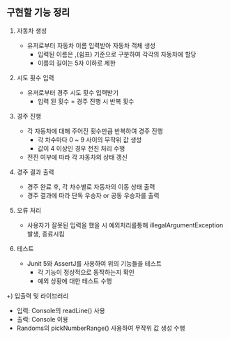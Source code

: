 ## 구현할 기능 정리

1. 자동차 생성
    - 유저로부터 자동차 이름 입력받아 자동차 객체 생성
      - 입력된 이름은 ,(쉼표) 기준으로 구분하여 각각의 자동차에 할당
      - 이름의 길이는 5자 이하로 제한

2. 시도 횟수 입력
    - 유저로부터 경주 시도 횟수 입력받기
      - 입력 된 횟수 = 경주 진행 시 반복 횟수

3. 경주 진행
   - 각 자동차에 대해 주어진 횟수만큼 반복하여 경주 진행
     - 각 차수마다 0 ~ 9 사이의 무작위 값 생성
     - 값이 4 이상인 경우 전진 처리 수행
   - 전진 여부에 따라 각 자동차의 상태 갱신

4. 경주 결과 출력
   - 경주 완료 후, 각 차수별로 자동차의 이동 상태 출력
   - 경주 결과에 따라 단독 우승자 or 공동 우승자를 출력

5. 오류 처리
   - 사용자가 잘못된 입력을 했을 시 예외처리를통해 illegalArgumentException 발생, 종료시킴

6. 테스트
   - Junit 5와 AssertJ를 사용하여 위의 기능들을 테스트
     - 각 기능이 정상적으로 동작하는지 확인 
     - 예외 상황에 대한 테스트 수행

+) 입출력 및 라이브러리
  - 입력: Console의 readLine() 사용
  - 출력: Console 이용
  - Randoms의 pickNumberRange() 사용하여 무작위 값 생성 수행